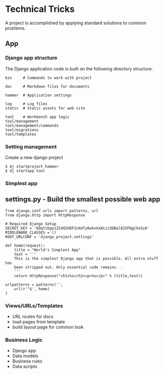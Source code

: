 # Technical Tricks

A project is accomplished by applying standard solutions to common problems.


## App

### Django app structure

The Django application code is built on the following directory structure.

    bin     # Commands to work with project

    doc     # Markdown files for documents

    hammer  # Application settings

    log     # Log files
    static  # Static assets for web site

    tool    # Workbench app logic
    tool/management
    tool/management/commands
    tool/migrations
    tool/templates


### Setting management

Create a new django project

    $ dj startproject hammer
    $ dj startapp tool


### Simplest app

settings.py   - Build the smallest possible web app
-----------

    from django.conf.urls import patterns, url
    from django.http import HttpResponse

    # Required Django Setup
    SECRET_KEY = 'KDqYibgo1ZI4QIHOFInXmTy6wknXxWiii5DBal825FQgCXo5zA'
    MIDDLEWARE_CLASSES = ()
    ROOT_URLCONF = 'django_project.settings'

    def home(request):
        title = "World's Simplest App"
        text = '''
        This is the simplest Django app that is possible. All extra stuff has
        been stripped out. Only essential code remains. .
        '''
        return HttpResponse("<h1>%s</h1><p>%s</p>" % (title,text))

    urlpatterns = patterns('',
        url(r'^$', home)
    )



### Views/URLs/Templates

* URL routes for docs
* load pages from template
* build layout page for common look


### Business Logic

* Django app
* Data models
* Business rules
* Data scripts


